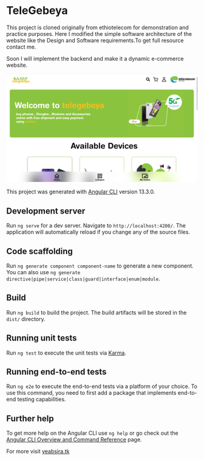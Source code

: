 # TeleGebeya

This project is cloned originally from ethiotelecom for demonstration and practice purposes. Here I modified the simple software architecture of the website like the Design and Software requirements.To get full resource contact me.

Soon I will implement the backend and make it a dynamic e-commerce website.

![Alt text]("./../src/assets/image/Screenshot%202022-06-21%20200027.png)

This project was generated with [Angular CLI](https://github.com/angular/angular-cli) version 13.3.0.

## Development server

Run `ng serve` for a dev server. Navigate to `http://localhost:4200/`. The application will automatically reload if you change any of the source files.

## Code scaffolding

Run `ng generate component component-name` to generate a new component. You can also use `ng generate directive|pipe|service|class|guard|interface|enum|module`.

## Build

Run `ng build` to build the project. The build artifacts will be stored in the `dist/` directory.

## Running unit tests

Run `ng test` to execute the unit tests via [Karma](https://karma-runner.github.io).

## Running end-to-end tests

Run `ng e2e` to execute the end-to-end tests via a platform of your choice. To use this command, you need to first add a package that implements end-to-end testing capabilities.

## Further help

To get more help on the Angular CLI use `ng help` or go check out the [Angular CLI Overview and Command Reference](https://angular.io/cli) page.

For more visit <a href="https://www.yeabsira.tk/">yeabsira.tk</a>
